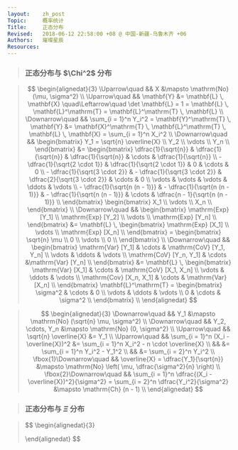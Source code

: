 ```yaml
---
layout:    zh_post
Topic:     概率统计
Title:     正态分布
Revised:   2018-06-12 22:58:00 +08 @ 中国-新疆-乌鲁木齐 +06
Authors:   璀璨星辰
Resources:
---
```


> ### 正态分布与 $\Chi^2$ 分布

> $$
> \begin{alignedat}{3}
> \Uparrow\quad           &&                                                          X &\mapsto \mathrm{No} (\mu, \sigma^2) \\
> \Uparrow\quad           &&                                                 \mathbf{Y} &= \mathbf{L} \, \mathbf{X} \quad\Leftarrow\quad \det \mathbf{L} = 1 = \mathbf{L} \, \mathbf{L}^\mathrm{T} = \mathbf{L}^\mathrm{T} \, \mathbf{L} \\
> \Downarrow\quad         && \sum_{i = 1}^n Y_i^2 = \mathbf{Y}^\mathrm{T} \, \mathbf{Y} &= \mathbf{X}^\mathrm{T} \, \mathbf{L}^\mathrm{T} \, \mathbf{L} \, \mathbf{X} = \sum_{i = 1}^n X_i^2 \\
> \Downarrow\quad         && \begin{bmatrix}
>                            Y_1 = \sqrt{n} \overline{X} \\
>                            Y_2 \\
>                            \vdots \\
>                            Y_n \\
>                            \end{bmatrix} &= \begin{bmatrix}
>                                             \dfrac{1}{\sqrt{n}}           & \dfrac{1}{\sqrt{n}}           & \dfrac{1}{\sqrt{n}}           & \cdots & \dfrac{1}{\sqrt{n}} \\
>                                             - \dfrac{1}{\sqrt{2 \cdot 1}} & \dfrac{1}{\sqrt{2 \cdot 1}}   & 0                             & \cdots & 0 \\
>                                             - \dfrac{1}{\sqrt{3 \cdot 2}} & - \dfrac{1}{\sqrt{3 \cdot 2}} & \dfrac{2}{\sqrt{3 \cdot 2}}   & \cdots & 0 \\
>                                             \vdots                        & \vdots                        & \vdots                        & \ddots & \vdots \\
>                                             - \dfrac{1}{\sqrt{n (n - 1)}} & - \dfrac{1}{\sqrt{n (n - 1)}} & - \dfrac{1}{\sqrt{n (n - 1)}} & \cdots & \dfrac{n - 1}{\sqrt{n (n - 1)}} \\
>                                             \end{bmatrix} \begin{bmatrix}
>                                                           X_1 \\
>                                                           \vdots \\
>                                                           X_n \\
>                                                           \end{bmatrix} \\
> \Downarrow\quad         && \begin{bmatrix}
>                            \mathrm{Exp} [Y_1] \\
>                            \mathrm{Exp} [Y_2] \\
>                            \vdots \\
>                            \mathrm{Exp} [Y_n] \\
>                            \end{bmatrix} &= \mathbf{L} \, \begin{bmatrix} 
>                                                           \mathrm{Exp} [X_1] \\
>                                                           \vdots \\
>                                                           \mathrm{Exp} [X_n] \\
>                                                           \end{bmatrix} = \begin{bmatrix}
>                                                                           \sqrt{n} \mu \\
>                                                                           0 \\
>                                                                           \vdots \\
>                                                                           0 \\
>                                                                           \end{bmatrix} \\
> \Downarrow\quad         && \begin{bmatrix}
>                            \mathrm{Var} [Y_1]      & \cdots & \mathrm{CoV} [Y_1, Y_n] \\
>                            \vdots                  & \ddots & \vdots \\
>                            \mathrm{CoV} [Y_n, Y_1] & \cdots &\mathrm{Var} [Y_n] \\
>                            \end{bmatrix} &= \mathbf{L} \, \begin{bmatrix}
>                                                           \mathrm{Var} [X_1]      & \cdots & \mathrm{CoV} [X_1, X_n] \\
>                                                           \vdots                  & \ddots & \vdots \\
>                                                           \mathrm{Cov} [X_n, X_1] & \cdots &  \mathrm{Var} [X_n] \\
>                                                           \end{bmatrix} \mathbf{L}^\mathrm{T} = \begin{bmatrix}
>                                                                                                 \sigma^2 & \cdots & 0 \\
>                                                                                                 \vdots   & \ddots & \vdots \\
>                                                                                                 0        & \cdots & \sigma^2 \\
>                                                                                                 \end{bmatrix} \\
> \end{alignedat}
> $$
>

> $$
> \begin{alignedat}{3}
> \Downarrow\quad         &&                                                                                              Y_1 &\mapsto \mathrm{No} (\sqrt{n} \mu, \sigma^2) \\
> \Downarrow\quad         &&                                                                                 Y_2, \cdots, Y_n &\mapsto \mathrm{No} (0, \sigma^2) \\
> \Uparrow\quad           &&                                                                            \sqrt{n} \overline{X} &= Y_1 \\
> \Uparrow\quad           &&                                                            \sum_{i = 1}^n (X_i - \overline{X})^2 &= \sum_{i = 1}^n X_i^2 - n \cdot \overline{X} \\
>                         &&                                                                                                  &= \sum_{i = 1}^n Y_i^2 - Y_1^2 \\
>                         &&                                                                                                  &= \sum_{i = 2}^n Y_i^2 \\
> \fbox{1}\Downarrow\quad &&                                                             \overline{X} = \dfrac{Y_1}{\sqrt{n}} &\mapsto \mathrm{No} \left( \mu, \dfrac{\sigma^2}{n} \right) \\
> \fbox{2}\Downarrow\quad && \sum_{i = 1}^n \dfrac{(X_i - \overline{X})^2}{\sigma^2} = \sum_{i = 2}^n \dfrac{Y_i^2}{\sigma^2} &\mapsto \mathrm{Ch} (n - 1) \\
> \end{alignedat}
> $$
>

> ### 正态分布与 $\Xi$ 分布

> $$
> \begin{alignedat}{3}
>
> \end{alignedat}
> $$
>